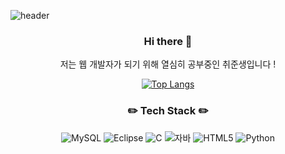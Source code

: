 ![header](https://capsule-render.vercel.app/api?type=soft&color=auto&height=100&section=header&text=Hi%20!%20I'm%20Yoon%20A%20!&fontSize=40)

<h3 align="center"> 
  Hi there 👋
</h3>

<p align="center">
  저는 웹 개발자가 되기 위해 열심히 공부중인 취준생입니다 !
</p>

<div align=center>
  
[![Top Langs](https://github-readme-stats.vercel.app/api/top-langs/?username=yoonaori)](https://github.com/yoonaori/github-readme-stats)
</div>


<h3 align="center">
  ✏️ Tech Stack ✏️
</h3>

<div align=center>
  
  ![MySQL](https://img.shields.io/badge/MySQL-4479A1.svg?style=flat-square&logo=mysql&logoColor=white)
  ![Eclipse](https://img.shields.io/badge/Eclipse-FE7A16.svg?style=flat-square&logo=Eclipse&logoColor=white)
  ![C](https://img.shields.io/badge/C-A8B9CC.svg?style=flat-square&logo=C&logoColor=white)
  ![자바](https://img.shields.io/badge/-JAVA-007396?style=flat-square&logo=Java&logoColor=ffffff)
  ![HTML5](https://img.shields.io/badge/HTML5-%23E34F26.svg?style=flat-square&logo=html5&logoColor=white)
  ![Python](https://img.shields.io/badge/Python-3766AB?style=flat-square&logo=Python&logoColor=white)
</div>

